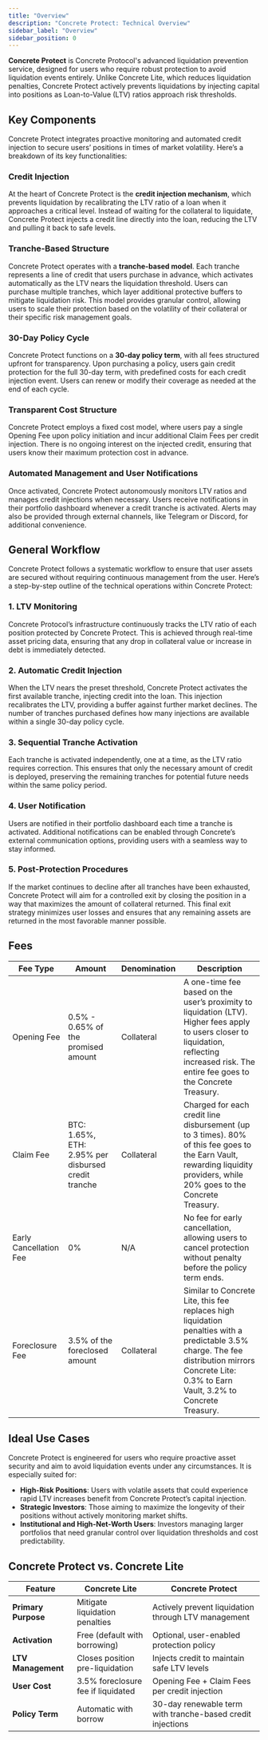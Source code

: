 ```yaml
---
title: "Overview"
description: "Concrete Protect: Technical Overview"
sidebar_label: "Overview"
sidebar_position: 0
---
```


**Concrete Protect** is Concrete Protocol's advanced liquidation prevention service, designed for users who require robust protection to avoid liquidation events entirely. Unlike Concrete Lite, which reduces liquidation penalties, Concrete Protect actively prevents liquidations by injecting capital into positions as Loan-to-Value (LTV) ratios approach risk thresholds.

## Key Components

Concrete Protect integrates proactive monitoring and automated credit injection to secure users’ positions in times of market volatility. Here’s a breakdown of its key functionalities:

### Credit Injection

At the heart of Concrete Protect is the **credit injection mechanism**, which prevents liquidation by recalibrating the LTV ratio of a loan when it approaches a critical level. Instead of waiting for the collateral to liquidate, Concrete Protect injects a credit line directly into the loan, reducing the LTV and pulling it back to safe levels.

### Tranche-Based Structure

Concrete Protect operates with a **tranche-based model**. Each tranche represents a line of credit that users purchase in advance, which activates automatically as the LTV nears the liquidation threshold. Users can purchase multiple tranches, which layer additional protective buffers to mitigate liquidation risk. This model provides granular control, allowing users to scale their protection based on the volatility of their collateral or their specific risk management goals.

### 30-Day Policy Cycle

Concrete Protect functions on a **30-day policy term**, with all fees structured upfront for transparency. Upon purchasing a policy, users gain credit protection for the full 30-day term, with predefined costs for each credit injection event. Users can renew or modify their coverage as needed at the end of each cycle.

### Transparent Cost Structure

Concrete Protect employs a fixed cost model, where users pay a single Opening Fee upon policy initiation and incur additional Claim Fees per credit injection. There is no ongoing interest on the injected credit, ensuring that users know their maximum protection cost in advance.

### Automated Management and User Notifications  

Once activated, Concrete Protect autonomously monitors LTV ratios and manages credit injections when necessary. Users receive notifications in their portfolio dashboard whenever a credit tranche is activated. Alerts may also be provided through external channels, like Telegram or Discord, for additional convenience.

## General Workflow

Concrete Protect follows a systematic workflow to ensure that user assets are secured without requiring continuous management from the user. Here’s a step-by-step outline of the technical operations within Concrete Protect:

### 1. LTV Monitoring

Concrete Protocol’s infrastructure continuously tracks the LTV ratio of each position protected by Concrete Protect. This is achieved through real-time asset pricing data, ensuring that any drop in collateral value or increase in debt is immediately detected.

### 2. Automatic Credit Injection

When the LTV nears the preset threshold, Concrete Protect activates the first available tranche, injecting credit into the loan. This injection recalibrates the LTV, providing a buffer against further market declines. The number of tranches purchased defines how many injections are available within a single 30-day policy cycle.

### 3. Sequential Tranche Activation

Each tranche is activated independently, one at a time, as the LTV ratio requires correction. This ensures that only the necessary amount of credit is deployed, preserving the remaining tranches for potential future needs within the same policy period.

### 4. User Notification

Users are notified in their portfolio dashboard each time a tranche is activated. Additional notifications can be enabled through Concrete’s external communication options, providing users with a seamless way to stay informed.

### 5. Post-Protection Procedures

If the market continues to decline after all tranches have been exhausted, Concrete Protect will aim for a controlled exit by closing the position in a way that maximizes the amount of collateral returned. This final exit strategy minimizes user losses and ensures that any remaining assets are returned in the most favorable manner possible.

## Fees

| **Fee Type**         | **Amount**                                           | **Denomination** | **Description**                                                                                                                                                |
|----------------------|------------------------------------------------------|------------------|---------------------------------------------------------------------------------------------------------------------------------------------------------------|
| Opening Fee          | 0.5% - 0.65% of the promised amount                  | Collateral       | A one-time fee based on the user’s proximity to liquidation (LTV). Higher fees apply to users closer to liquidation, reflecting increased risk. The entire fee goes to the Concrete Treasury. |
| Claim Fee            | BTC: 1.65%, ETH: 2.95% per disbursed credit tranche  | Collateral       | Charged for each credit line disbursement (up to 3 times). 80% of this fee goes to the Earn Vault, rewarding liquidity providers, while 20% goes to the Concrete Treasury. |
| Early Cancellation Fee | 0%                                                  | N/A              | No fee for early cancellation, allowing users to cancel protection without penalty before the policy term ends.                                           |
| Foreclosure Fee      | 3.5% of the foreclosed amount                        | Collateral       | Similar to Concrete Lite, this fee replaces high liquidation penalties with a predictable 3.5% charge. The fee distribution mirrors Concrete Lite: 0.3% to Earn Vault, 3.2% to Concrete Treasury. |

## Ideal Use Cases

Concrete Protect is engineered for users who require proactive asset security and aim to avoid liquidation events under any circumstances. It is especially suited for:

- **High-Risk Positions**: Users with volatile assets that could experience rapid LTV increases benefit from Concrete Protect’s capital injection.
- **Strategic Investors**: Those aiming to maximize the longevity of their positions without actively monitoring market shifts.
- **Institutional and High-Net-Worth Users**: Investors managing larger portfolios that need granular control over liquidation thresholds and cost predictability.

## Concrete Protect vs. Concrete Lite

| **Feature**            | **Concrete Lite**                         | **Concrete Protect**                                              |
|------------------------|-------------------------------------------|-------------------------------------------------------------------|
| **Primary Purpose**    | Mitigate liquidation penalties            | Actively prevent liquidation through LTV management               |
| **Activation**         | Free (default with borrowing)                  | Optional, user-enabled protection policy                          |
| **LTV Management**     | Closes position pre-liquidation           | Injects credit to maintain safe LTV levels                        |
| **User Cost**          | 3.5% foreclosure fee if liquidated        | Opening Fee + Claim Fees per credit injection                     |
| **Policy Term**        | Automatic with borrow                     | 30-day renewable term with tranche-based credit injections        |
